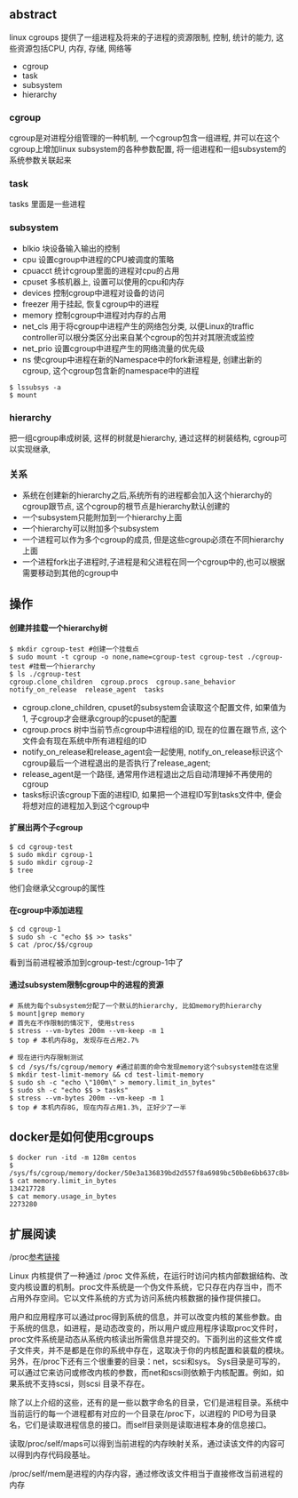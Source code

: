 ## abstract
linux cgroups 提供了一组进程及将来的子进程的资源限制, 控制, 统计的能力, 这些资源包括CPU, 内存, 存储, 网络等

- cgroup
- task
- subsystem
- hierarchy

### cgroup
cgroup是对进程分组管理的一种机制, 一个cgroup包含一组进程, 并可以在这个cgroup上增加linux subsystem的各种参数配置, 将一组进程和一组subsystem的系统参数关联起来

### task
tasks 里面是一些进程

### subsystem
- blkio 块设备输入输出的控制
- cpu 设置cgroup中进程的CPU被调度的策略
- cpuacct 统计cgroup里面的进程对cpu的占用
- cpuset 多核机器上, 设置可以使用的cpu和内存
- devices 控制cgroup中进程对设备的访问
- freezer 用于挂起, 恢复cgroup中的进程
- memory 控制cgroup中进程对内存的占用
- net_cls 用于将cgroup中进程产生的网络包分类, 以便Linux的traffic controller可以根分类区分出来自某个cgroup的包并对其限流或监控
- net_prio 设置cgroup中进程产生的网络流量的优先级
- ns 使cgroup中进程在新的Namespace中的fork新进程是, 创建出新的cgroup, 这个cgroup包含新的namespace中的进程

```
$ lssubsys -a
$ mount
```
### hierarchy
把一组cgroup串成树装, 这样的树就是hierarchy, 通过这样的树装结构, cgroup可以实现继承,

### 关系
- 系统在创建新的hierarchy之后,系统所有的进程都会加入这个hierarchy的cgroup跟节点, 这个cgroup的根节点是hierarchy默认创建的
- 一个subsystem只能附加到一个hierarchy上面
- 一个hierarchy可以附加多个subsystem
- 一个进程可以作为多个cgroup的成员, 但是这些cgroup必须在不同hierarchy上面
- 一个进程fork出子进程时,子进程是和父进程在同一个cgroup中的,也可以根据需要移动到其他的cgroup中

## 操作
#### 创建并挂载一个hierarchy树
```
$ mkdir cgroup-test #创建一个挂载点
$ sudo mount -t cgroup -o none,name=cgroup-test cgroup-test ./cgroup-test #挂载一个hierarchy
$ ls ./cgroup-test
cgroup.clone_children  cgroup.procs  cgroup.sane_behavior  notify_on_release  release_agent  tasks
```

- cgroup.clone_children, cpuset的subsystem会读取这个配置文件, 如果值为1, 子cgroup才会继承cgroup的cpuset的配置
- cgroup.procs 树中当前节点cgroup中进程组的ID, 现在的位置在跟节点, 这个文件会有现在系统中所有进程组的ID
- notify_on_release和release_agent会一起使用, notify_on_release标识这个cgroup最后一个进程退出的是否执行了release_agent;
- release_agent是一个路径, 通常用作进程退出之后自动清理掉不再使用的cgroup
- tasks标识该cgroup下面的进程ID, 如果把一个进程ID写到tasks文件中, 便会将想对应的进程加入到这个cgroup中

#### 扩展出两个子cgroup
```
$ cd cgroup-test
$ sudo mkdir cgroup-1
$ sudo mkdir cgroup-2
$ tree
```

他们会继承父cgroup的属性

#### 在cgroup中添加进程
```
$ cd cgroup-1
$ sudo sh -c "echo $$ >> tasks"
$ cat /proc/$$/cgroup
```
看到当前进程被添加到cgroup-test:/cgroup-1中了

#### 通过subsystem限制cgroup中的进程的资源
```
# 系统为每个subsystem分配了一个默认的hierarchy, 比如memory的hierarchy
$ mount|grep memory
# 首先在不作限制的情况下, 使用stress
$ stress --vm-bytes 200m --vm-keep -m 1
$ top # 本机内存8g, 发现存在占用2.7%

# 现在进行内存限制测试
$ cd /sys/fs/cgroup/memory #通过前面的命令发现memory这个subsystem挂在这里
$ mkdir test-limit-memory && cd test-limit-memory
$ sudo sh -c "echo \"100m\" > memory.limit_in_bytes"
$ sudo sh -c "echo $$ > tasks"
$ stress --vm-bytes 200m --vm-keep -m 1
$ top # 本机内存8G, 现在内存占用1.3%, 正好少了一半
```

## docker是如何使用cgroups
```
$ docker run -itd -m 128m centos
$ /sys/fs/cgroup/memory/docker/50e3a136839bd2d557f8a6989bc50b8e6bb637c8b430d1eec51b5a7d018ae0b9
$ cat memory.limit_in_bytes
134217728
$ cat memory.usage_in_bytes
2273280
```

## 扩展阅读 
/proc[参考链接](https://www.jianshu.com/p/3fba2e5b1e17)

Linux 内核提供了一种通过 /proc 文件系统，在运行时访问内核内部数据结构、改变内核设置的机制。proc文件系统是一个伪文件系统，它只存在内存当中，而不占用外存空间。它以文件系统的方式为访问系统内核数据的操作提供接口。

用户和应用程序可以通过proc得到系统的信息，并可以改变内核的某些参数。由于系统的信息，如进程，是动态改变的，所以用户或应用程序读取proc文件时，proc文件系统是动态从系统内核读出所需信息并提交的。下面列出的这些文件或子文件夹，并不是都是在你的系统中存在，这取决于你的内核配置和装载的模块。另外，在/proc下还有三个很重要的目录：net，scsi和sys。 Sys目录是可写的，可以通过它来访问或修改内核的参数，而net和scsi则依赖于内核配置。例如，如果系统不支持scsi，则scsi 目录不存在。

除了以上介绍的这些，还有的是一些以数字命名的目录，它们是进程目录。系统中当前运行的每一个进程都有对应的一个目录在/proc下，以进程的 PID号为目录名，它们是读取进程信息的接口。而self目录则是读取进程本身的信息接口。

读取/proc/self/maps可以得到当前进程的内存映射关系，通过读该文件的内容可以得到内存代码段基址。

/proc/self/mem是进程的内存内容，通过修改该文件相当于直接修改当前进程的内存

